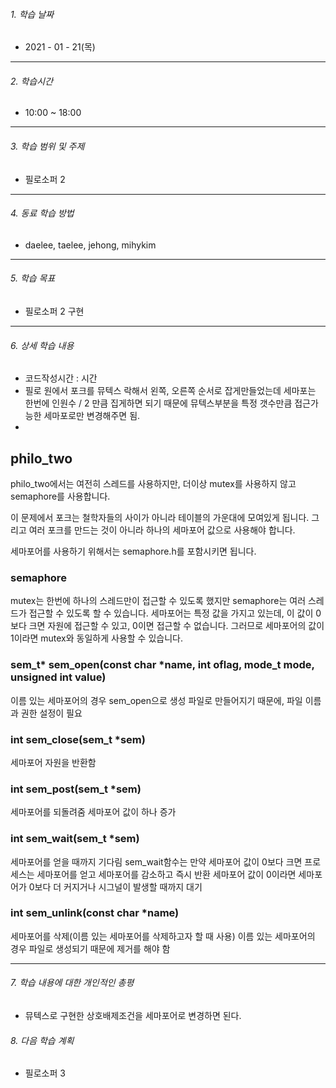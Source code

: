 

###### 1. 학습 날짜

- 2021 - 01 - 21(목)

---

###### 2. 학습시간

- 10:00 ~ 18:00

---

###### 3. 학습 범위 및 주제

- 필로소퍼 2

---

###### 4. 동료 학습 방법 

- daelee, taelee, jehong, mihykim

---

###### 5. 학습 목표 

- 필로소퍼 2 구현

---

###### 6. 상세 학습 내용

- 코드작성시간 :  시간
- 필로 원에서 포크를 뮤텍스 락해서 왼쪽, 오른쪽 순서로 잡게만들었는데 세마포는 한번에 인원수 / 2 만큼 집게하면 되기 때문에 뮤텍스부분을 특정 갯수만큼 접근가능한 세마포로만 변경해주면 됨.
- 

## **philo_two**

philo_two에서는 여전히 스레드를 사용하지만, 더이상 mutex를 사용하지 않고 semaphore를 사용합니다.

이 문제에서 포크는 철학자들의 사이가 아니라 테이블의 가운대에 모여있게 됩니다. 그리고 여러 포크를 만드는 것이 아니라 하나의 세마포어 값으로 사용해야 합니다.

세마포어를 사용하기 위해서는 semaphore.h를 포함시키면 됩니다.

### **semaphore**

mutex는 한번에 하나의 스레드만이 접근할 수 있도록 했지만 semaphore는 여러 스레드가 접근할 수 있도록 할 수 있습니다. 세마포어는 특정 값을 가지고 있는데, 이 값이 0보다 크면 자원에 접근할 수 있고, 0이면 접근할 수 없습니다. 그러므로 세마포어의 값이 1이라면 mutex와 동일하게 사용할 수 있습니다.

### **sem_t\* sem_open(const char \*name, int oflag, mode_t mode, unsigned int value)**

이름 있는 세마포어의 경우 sem_open으로 생성 파일로 만들어지기 때문에, 파일 이름과 권한 설정이 필요

### **int sem_close(sem_t \*sem)**

세마포어 자원을 반환함

### **int sem_post(sem_t \*sem)**

세마포어를 되돌려줌 세마포어 값이 하나 증가

### **int sem_wait(sem_t \*sem)**

세마포어를 얻을 때까지 기다림 sem_wait함수는 만약 세마포어 값이 0보다 크면 프로세스는 세마포어를 얻고 세마포어를 감소하고 즉시 반환 세마포어 값이 0이라면 세마포어가 0보다 더 커지거나 시그널이 발생할 때까지 대기

### **int sem_unlink(const char \*name)**

세마포어를 삭제(이름 있는 세마포어를 삭제하고자 할 때 사용) 이름 있는 세마포어의 경우 파일로 생성되기 때문에 제거를 해야 함

---

###### 7. 학습 내용에 대한 개인적인 총평

- 뮤텍스로 구현한 상호배제조건을 세마포어로 변경하면 된다.

###### 8. 다음 학습 계획

- 필로소퍼 3